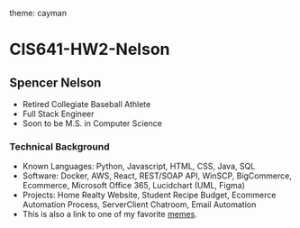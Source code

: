 theme: cayman
# CIS641-HW2-Nelson

## Spencer Nelson

- Retired Collegiate Baseball Athlete
- Full Stack Engineer
- Soon to be M.S. in Computer Science

### Technical Background

- Known Languages: Python, Javascript, HTML, CSS, Java, SQL
- Software: Docker, AWS, React, REST/SOAP API, WinSCP, BigCommerce, Ecommerce, Microsoft Office 365, Lucidchart (UML, Figma)
- Projects: Home Realty Website, Student Recipe Budget, Ecommerce Automation Process, ServerClient Chatroom, Email Automation
- This is also a link to one of my favorite [memes](https://i0.wp.com/www.downtimebros.com/wp-content/uploads/2023/06/oppenheimer-cast.jpg?resize=950%2C995&ssl=1).
